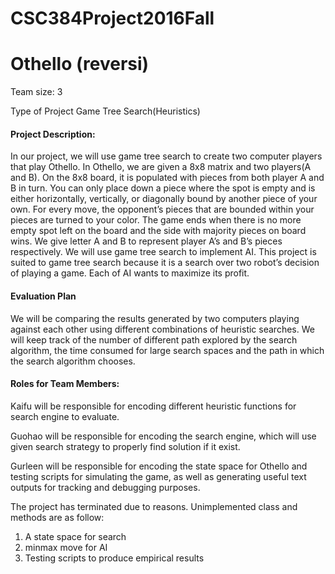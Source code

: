 # CSC384Project2016Fall
# Othello (reversi)


Team size: 3

Type of Project 	Game Tree Search(Heuristics)




#### Project Description:

In our project, we will use game tree search to create two computer players that play Othello. In Othello, we are given a 8x8 matrix and two players(A and B). On the 8x8 board, it is populated with pieces from both player A and B in turn. You can only place down a piece where the spot is empty and is either horizontally, vertically, or diagonally bound by another piece of your own. For every move, the opponent’s pieces that are bounded within your pieces are turned to your color. The game ends when there is no more empty spot left on the board and the side with majority pieces on board wins. We give letter A and B to represent player A’s and B’s pieces respectively. We will use game tree search to implement AI. This project is suited to game tree search because it is a search over two robot’s decision of playing a game. Each of AI wants to maximize its profit.


#### Evaluation Plan

We will be comparing the results generated by two computers playing against each other using   different combinations of heuristic searches. We will keep track of the number of different path explored by the search algorithm, the time consumed for large search spaces and the path in which the search algorithm chooses.


#### Roles for Team Members: 


Kaifu will be responsible for encoding different heuristic functions for search engine to evaluate.

Guohao will be responsible for encoding the search engine, which will use given search strategy to properly find solution if it exist.

Gurleen will be responsible for encoding the state space for Othello and testing scripts for simulating the game, as well as generating useful text outputs for tracking and debugging purposes.


The project has terminated due to reasons.
Unimplemented class and methods are as follow:
1. A state space for search
2. minmax move for AI
3. Testing scripts to produce empirical results
